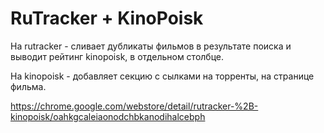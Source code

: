 RuTracker + KinoPoisk
============================

На rutracker - сливает дубликаты фильмов в результате поиска и выводит рейтинг kinopoisk, в отдельном столбце.

На kinopoisk - добавляет секцию с сылками на торренты, на странице фильма.

https://chrome.google.com/webstore/detail/rutracker-%2B-kinopoisk/oahkgcaleiaonodchbkanodihalcebph

